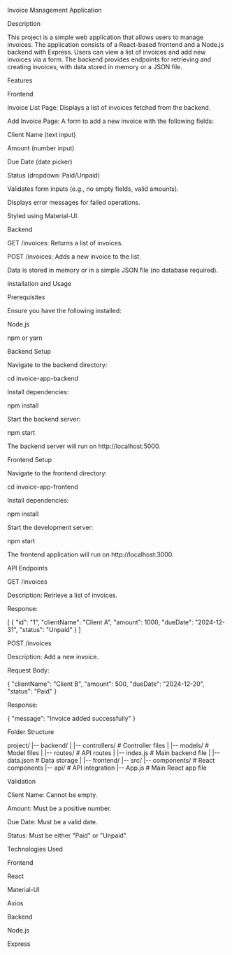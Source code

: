 Invoice Management Application

Description

This project is a simple web application that allows users to manage invoices. The application consists of a React-based frontend and a Node.js backend with Express. Users can view a list of invoices and add new invoices via a form. The backend provides endpoints for retrieving and creating invoices, with data stored in memory or a JSON file.

Features

Frontend

Invoice List Page: Displays a list of invoices fetched from the backend.

Add Invoice Page: A form to add a new invoice with the following fields:

Client Name (text input)

Amount (number input)

Due Date (date picker)

Status (dropdown: Paid/Unpaid)

Validates form inputs (e.g., no empty fields, valid amounts).

Displays error messages for failed operations.

Styled using Material-UI.

Backend

GET /invoices: Returns a list of invoices.

POST /invoices: Adds a new invoice to the list.

Data is stored in memory or in a simple JSON file (no database required).

Installation and Usage

Prerequisites

Ensure you have the following installed:

Node.js

npm or yarn

Backend Setup

Navigate to the backend directory:

cd invoice-app-backend

Install dependencies:

npm install

Start the backend server:

npm start

The backend server will run on http://localhost:5000.

Frontend Setup

Navigate to the frontend directory:

cd invoice-app-frontend

Install dependencies:

npm install

Start the development server:

npm start

The frontend application will run on http://localhost:3000.

API Endpoints

GET /invoices

Description: Retrieve a list of invoices.

Response:

[
  {
    "id": "1",
    "clientName": "Client A",
    "amount": 1000,
    "dueDate": "2024-12-31",
    "status": "Unpaid"
  }
]

POST /invoices

Description: Add a new invoice.

Request Body:

{
  "clientName": "Client B",
  "amount": 500,
  "dueDate": "2024-12-20",
  "status": "Paid"
}

Response:

{
  "message": "Invoice added successfully"
}

Folder Structure

project/
|-- backend/
|   |-- controllers/  # Controller files
|   |-- models/       # Model files
|   |-- routes/       # API routes
|   |-- index.js      # Main backend file
|   |-- data.json     # Data storage 
|
|-- frontend/
    |-- src/
        |-- components/  # React components
        |-- api/         # API integration
        |-- App.js       # Main React app file

Validation

Client Name: Cannot be empty.

Amount: Must be a positive number.

Due Date: Must be a valid date.

Status: Must be either "Paid" or "Unpaid".

Technologies Used

Frontend

React

Material-UI

Axios

Backend

Node.js

Express